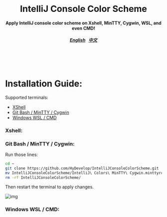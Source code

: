 <h1 align="center">
  <br>
  <br>
  IntelliJ Console Color Scheme
  <h4 align="center">
  Apply IntelliJ console color scheme on Xshell, MinTTY, Cygwin, WSL, and even CMD!
  </h4>
  <h5 align="center">
<a href="README.en_us.md">English</a>&nbsp;&nbsp;
<a href="README.zh_cn.md">中文</a>
</h5>
  <br>
  <br>
  <br>
</h1>

# Installation Guide:

Supported terminals: 

* [XShell](#xshell)
* [Git Bash / MinTTY / Cygwin](#mintty)
* [Windows WSL / CMD](#cmd)

<a name="xshell"></a>
### Xshell:


<a name="mintty"></a>
### Git Bash / MinTTY / Cygwin:

Run those lines:

```sh
cd ~
git clone https://github.com/HyDevelop/IntelliJConsoleColorScheme.git
mv IntelliJConsoleColorScheme/IntelliJ\ Colors\ MinTTY\ Cygwin.minttyrc .minttyrc
rm -rf IntelliJConsoleColorScheme/
```

Then restart the terminal to apply changes.

![img](https://i.imgur.com/GSR0nN7.png)


<a name="cmd"></a>
### Windows WSL / CMD:
